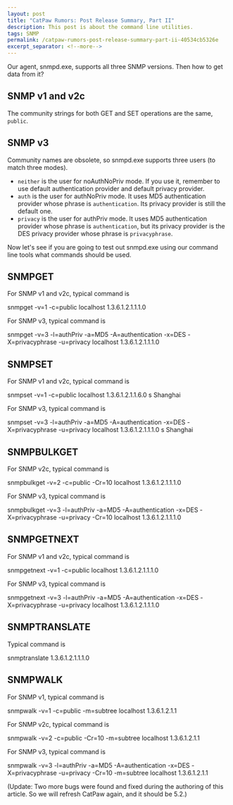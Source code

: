 ```yaml
---
layout: post
title: "CatPaw Rumors: Post Release Summary, Part II"
description: This post is about the command line utilities.
tags: SNMP
permalink: /catpaw-rumors-post-release-summary-part-ii-40534cb5326e
excerpt_separator: <!--more-->
---
```

Our agent, snmpd.exe, supports all three SNMP versions. Then how to get data from it?
<!--more-->

## SNMP v1 and v2c

The community strings for both GET and SET operations are the same, `public`.

## SNMP v3

Community names are obsolete, so snmpd.exe supports three users (to match three modes).

* `neither` is the user for noAuthNoPriv mode. If you use it, remember to use default authentication provider and default privacy provider.
* `auth` is the user for authNoPriv mode. It uses MD5 authentication provider whose phrase is `authentication`. Its privacy provider is still the default one.
* `privacy` is the user for authPriv mode. It uses MD5 authentication provider whose phrase is `authentication`, but its privacy provider is the DES privacy provider whose phrase is `privacyphrase`.

Now let's see if you are going to test out snmpd.exe using our command line tools what commands should be used.

## SNMPGET

For SNMP v1 and v2c, typical command is

snmpget -v=1 -c=public localhost 1.3.6.1.2.1.1.1.0

For SNMP v3, typical command is

snmpget -v=3 -l=authPriv -a=MD5 -A=authentication -x=DES -X=privacyphrase -u=privacy localhost 1.3.6.1.2.1.1.1.0

## SNMPSET

For SNMP v1 and v2c, typical command is

snmpset -v=1 -c=public localhost 1.3.6.1.2.1.1.6.0 s Shanghai

For SNMP v3, typical command is

snmpset -v=3 -l=authPriv -a=MD5 -A=authentication -x=DES -X=privacyphrase -u=privacy localhost 1.3.6.1.2.1.1.1.0 s Shanghai

## SNMPBULKGET

For SNMP v2c, typical command is

snmpbulkget -v=2 -c=public -Cr=10 localhost 1.3.6.1.2.1.1.1.0

For SNMP v3, typical command is

snmpbulkget -v=3 -l=authPriv -a=MD5 -A=authentication -x=DES -X=privacyphrase -u=privacy -Cr=10 localhost 1.3.6.1.2.1.1.1.0

## SNMPGETNEXT

For SNMP v1 and v2c, typical command is

snmpgetnext -v=1 -c=public localhost 1.3.6.1.2.1.1.1.0

For SNMP v3, typical command is

snmpgetnext -v=3 -l=authPriv -a=MD5 -A=authentication -x=DES -X=privacyphrase -u=privacy localhost 1.3.6.1.2.1.1.1.0

## SNMPTRANSLATE
Typical command is

snmptranslate 1.3.6.1.2.1.1.1.0

## SNMPWALK

For SNMP v1, typical command is

snmpwalk -v=1 -c=public -m=subtree localhost 1.3.6.1.2.1.1

For SNMP v2c, typical command is

snmpwalk -v=2 -c=public -Cr=10 -m=subtree localhost 1.3.6.1.2.1.1

For SNMP v3, typical command is

snmpwalk -v=3 -l=authPriv -a=MD5 -A=authentication -x=DES -X=privacyphrase -u=privacy -Cr=10 -m=subtree localhost 1.3.6.1.2.1.1

(Update: Two more bugs were found and fixed during the authoring of this article. So we will refresh CatPaw again, and it should be 5.2.)
